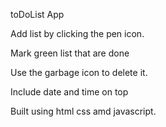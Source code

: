 toDoList App 

Add list by clicking the pen icon.

Mark green list that are done

Use the garbage icon to delete it.

Include date and time on top

Built using html css amd javascript.
